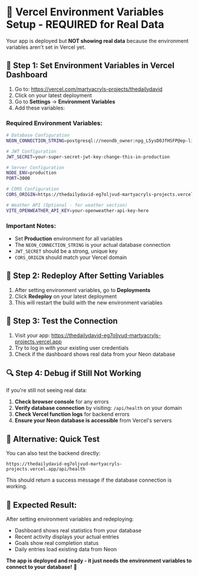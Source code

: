 # 🚨 Vercel Environment Variables Setup - REQUIRED for Real Data

Your app is deployed but **NOT showing real data** because the environment variables aren't set in Vercel yet.

## 🔧 **Step 1: Set Environment Variables in Vercel Dashboard**

1. Go to: https://vercel.com/martyacryls-projects/thedailydavid
2. Click on your latest deployment
3. Go to **Settings** → **Environment Variables**
4. Add these variables:

### **Required Environment Variables:**

```bash
# Database Configuration
NEON_CONNECTION_STRING=postgresql://neondb_owner:npg_L5ysD0JfHSFP@ep-little-base-adgfntzb-pooler.c-2.us-east-1.aws.neon.tech/neondb?sslmode=require&channel_binding=require

# JWT Configuration  
JWT_SECRET=your-super-secret-jwt-key-change-this-in-production

# Server Configuration
NODE_ENV=production
PORT=3000

# CORS Configuration
CORS_ORIGIN=https://thedailydavid-eg7oljvud-martyacryls-projects.vercel.app

# Weather API (Optional - for weather section)
VITE_OPENWEATHER_API_KEY=your-openweather-api-key-here
```

### **Important Notes:**
- Set **Production** environment for all variables
- The `NEON_CONNECTION_STRING` is your actual database connection
- `JWT_SECRET` should be a strong, unique key
- `CORS_ORIGIN` should match your Vercel domain

## 🔄 **Step 2: Redeploy After Setting Variables**

1. After setting environment variables, go to **Deployments**
2. Click **Redeploy** on your latest deployment
3. This will restart the build with the new environment variables

## 🧪 **Step 3: Test the Connection**

1. Visit your app: https://thedailydavid-eg7oljvud-martyacryls-projects.vercel.app
2. Try to log in with your existing user credentials
3. Check if the dashboard shows real data from your Neon database

## 🔍 **Step 4: Debug if Still Not Working**

If you're still not seeing real data:

1. **Check browser console** for any errors
2. **Verify database connection** by visiting: `/api/health` on your domain
3. **Check Vercel function logs** for backend errors
4. **Ensure your Neon database is accessible** from Vercel's servers

## 📱 **Alternative: Quick Test**

You can also test the backend directly:
```
https://thedailydavid-eg7oljvud-martyacryls-projects.vercel.app/api/health
```

This should return a success message if the database connection is working.

## 🎯 **Expected Result:**

After setting environment variables and redeploying:
- Dashboard shows real statistics from your database
- Recent activity displays your actual entries
- Goals show real completion status
- Daily entries load existing data from Neon

**The app is deployed and ready - it just needs the environment variables to connect to your database!** 🚀
